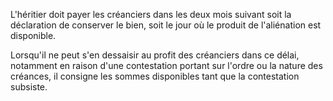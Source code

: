 L'héritier doit payer les créanciers dans les deux mois suivant soit la déclaration de conserver le bien, soit le jour où le produit de l'aliénation est disponible.

Lorsqu'il ne peut s'en dessaisir au profit des créanciers dans ce délai, notamment en raison d'une contestation portant sur l'ordre ou la nature des créances, il consigne les sommes disponibles tant que la contestation subsiste.

